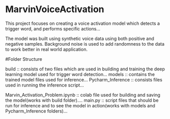 # MarvinVoiceActivation

This project focuses on creating a voice activation model which detects a trigger word, and performs specific actions...

The model was built using synthetic voice data using both positive and negative samples. Background noise is used to add randomness to the data to work better in real world application. 

#Folder Structure

build :: consists of two files which are used in building and training the deep learning model used for trigger word detection...
models :: contains the trained model files used for inference...
Pycharm_Inference :: consists files used in running the inference script...

Marvin_Activation_Problem.ipynb :: colab file used for building and saving the model(works  with build folder)....
main.py :: script files that should be run for inference and to see the model in action(works with models and Pycharm_Inference folders)...
